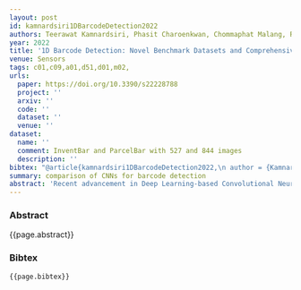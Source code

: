 ```yaml
---
layout: post
id: kamnardsiri1DBarcodeDetection2022
authors: Teerawat Kamnardsiri, Phasit Charoenkwan, Chommaphat Malang, Ratapol Wudhikarn
year: 2022
title: '1D Barcode Detection: Novel Benchmark Datasets and Comprehensive Comparison of Deep Convolutional Neural Network Approaches'
venue: Sensors
tags: c01,c09,a01,d51,d01,m02,
urls:
  paper: https://doi.org/10.3390/s22228788
  project: ''
  arxiv: ''
  code: ''
  dataset: ''
  venue: ''
dataset:
  name: ''
  comment: InventBar and ParcelBar with 527 and 844 images
  description: ''
bibtex: "@article{kamnardsiri1DBarcodeDetection2022,\n author = {Kamnardsiri, Teerawat and Charoenkwan, Phasit and Malang, Chommaphat and Wudhikarn, Ratapol},\n date = {2022-11-14},\n doi = {10.3390/s22228788},\n issn = {1424-8220},\n journaltitle = {Sensors},\n langid = {english},\n number = {22},\n pages = {8788},\n shortjournal = {Sensors},\n shorttitle = {{{1D Barcode Detection}}},\n title = {{{1D Barcode Detection}}: {{Novel Benchmark Datasets}} and {{Comprehensive Comparison}} of {{Deep Convolutional Neural Network Approaches}}},\n url = {https://www.mdpi.com/1424-8220/22/22/8788},\n urldate = {2023-01-24},\n volume = {22}\n}\n"
summary: comparison of CNNs for barcode detection
abstract: 'Recent advancement in Deep Learning-based Convolutional Neural Networks (D-CNNs) has led research to improve the efficiency and performance of barcode recognition in Supply Chain Management (SCM). D-CNNs required real-world images embedded with ground truth data, which is often not readily available in the case of SCM barcode recognition. This study introduces two invented barcode datasets: InventBar and ParcelBar. The datasets contain labeled barcode images with 527 consumer goods and 844 post boxes in the indoor environment. To explore the influential capability of the datasets that affect recognition process, five existing D-CNN algorithms were applied and compared over a set of recently available barcode datasets. To confirm the model’s performance and accuracy, runtime and Mean Average Precision (mAP) were examined based on different IoU thresholds and image transformation settings. The results show that YOLO v5 works best for the ParcelBar in terms of speed and accuracy. The situation is different for the InventBar since Faster R-CNN could allow the model to learn faster with a small drop in accuracy. It is proven that the proposed datasets can be practically utilized for the mainstream D-CNN frameworks. Both are available for developing barcode recognition models and positively affect comparative studies.'
---
```


### Abstract

{{page.abstract}}

### Bibtex

```
{{page.bibtex}}
```
